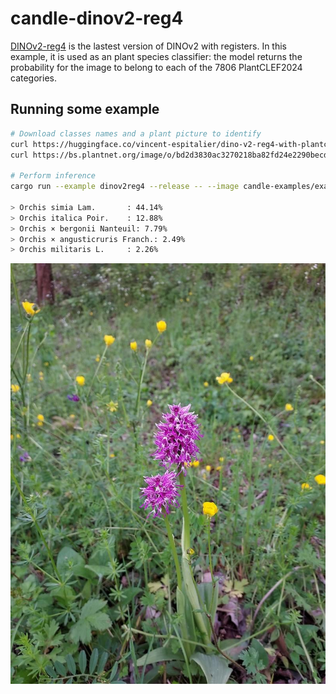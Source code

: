 # candle-dinov2-reg4

[DINOv2-reg4](https://arxiv.org/abs/2309.16588) is the lastest version of DINOv2 with registers.
In this example, it is used as an plant species classifier: the model returns the
probability for the image to belong to each of the 7806 PlantCLEF2024 categories.

## Running some example

```bash
# Download classes names and a plant picture to identify
curl https://huggingface.co/vincent-espitalier/dino-v2-reg4-with-plantclef2024-weights/raw/main/species_id_mapping.txt --output candle-examples/examples/dinov2reg4/species_id_mapping.txt
curl https://bs.plantnet.org/image/o/bd2d3830ac3270218ba82fd24e2290becd01317c --output candle-examples/examples/dinov2reg4/bd2d3830ac3270218ba82fd24e2290becd01317c.jpg

# Perform inference
cargo run --example dinov2reg4 --release -- --image candle-examples/examples/dinov2reg4/bd2d3830ac3270218ba82fd24e2290becd01317c.jpg

> Orchis simia Lam.       : 44.14%
> Orchis italica Poir.    : 12.88%
> Orchis × bergonii Nanteuil: 7.79%
> Orchis × angusticruris Franch.: 2.49%
> Orchis militaris L.     : 2.26%

```

![Orchis Simia](bd2d3830ac3270218ba82fd24e2290becd01317c.jpg)
